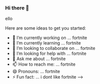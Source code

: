 ### Hi there 👋

ello

Here are some ideas to get you started:

- 🔭 I’m currently working on ... fortnite
- 🌱 I’m currently learning ... fortnite
- 👯 I’m looking to collaborate on ... fortnite
- 🤔 I’m looking for help with ... fortnite
- 💬 Ask me about ... fortnite
- 📫 How to reach me: ... fortnite
- 😄 Pronouns: ... fortnite
- ⚡ Fun fact: ... i dont like fortnite
-->
